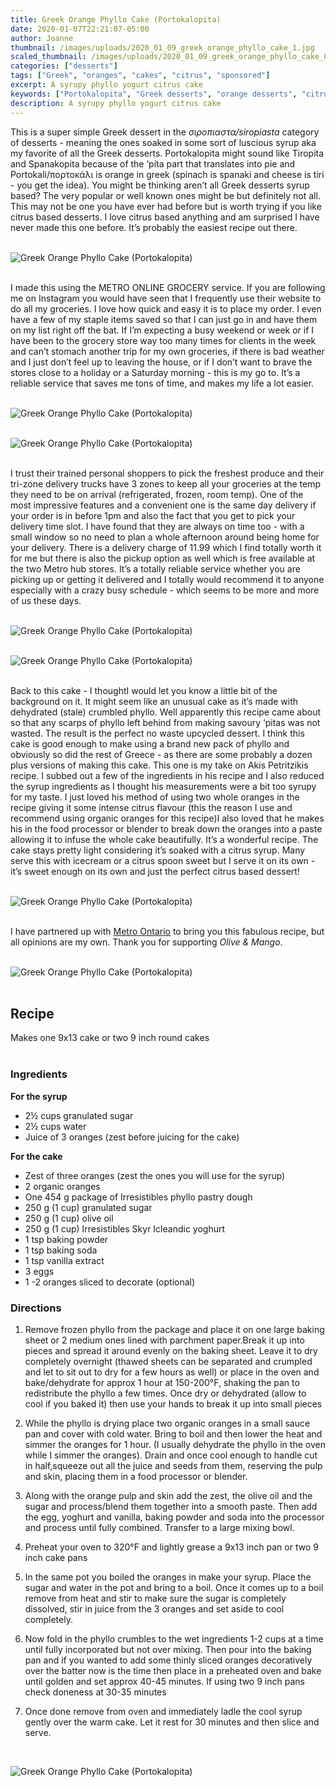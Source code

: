 ```yaml
---
title: Greek Orange Phyllo Cake (Portokalopita)
date: 2020-01-07T22:21:07-05:00
author: Joanne
thumbnail: /images/uploads/2020_01_09_greek_orange_phyllo_cake_1.jpg
scaled_thumbnail: /images/uploads/2020_01_09_greek_orange_phyllo_cake_0.jpg
categories: ["desserts"]
tags: ["Greek", "oranges", "cakes", "citrus", "sponsored"]
excerpt: A syrupy phyllo yogurt citrus cake
keywords: ["Portokalopita", "Greek desserts", "orange desserts", "citrus desserts"]
description: A syrupy phyllo yogurt citrus cake  
---
```


This is a super simple Greek dessert in the _σιροπιαστα/siropiasta_ category of desserts - meaning the ones soaked in some sort of luscious syrup aka my favorite of all the Greek desserts. Portokalopita might sound like Tiropita and Spanakopita because of the ‘pita part that translates into pie and Portokali/πορτοκάλι is orange in greek (spinach is spanaki and cheese is tiri - you get the idea). You might be thinking aren’t all Greek desserts syrup based? The very popular or well known ones might be but definitely not all. This may not be one you have ever had before but is worth trying if you like citrus based desserts. I love citrus based anything and am surprised I have never made this one before. It’s probably the easiest recipe out there.
</br>
</br>

![Greek Orange Phyllo Cake (Portokalopita)](/images/uploads/2020_01_09_greek_orange_phyllo_cake_2.jpg)
</br>
</br>

I made this using the METRO ONLINE GROCERY service. If you are following me on Instagram you would have seen that I frequently use their website to do all my groceries. I love how quick and easy it is to place my order. I even have a few of my staple items saved so that I can just go in and have them on my list right off the bat. If I’m expecting a busy weekend or week or if I have been to the grocery store way too many times for clients in the week and can’t stomach another trip for my own groceries, if there is bad weather and I just don’t feel up to leaving the house, or if I don’t want to brave the stores close to a holiday or a Saturday morning - this is my go to. It’s a reliable service that saves me tons of time, and makes my life a lot easier.
</br>
</br>

![Greek Orange Phyllo Cake (Portokalopita)](/images/uploads/2020_01_09_greek_orange_phyllo_cake_3.jpg)
</br>
</br>

![Greek Orange Phyllo Cake (Portokalopita)](/images/uploads/2020_01_09_greek_orange_phyllo_cake_4.jpg)
</br>
</br>

I trust their trained personal shoppers to pick the freshest produce and their tri-zone delivery trucks have 3 zones to keep all your groceries at the temp they need to be on arrival (refrigerated, frozen, room temp). One of the most impressive features and a convenient one is the same day delivery if your order is in before 1pm and also the fact that you get to pick your delivery time slot. I have found that they are always on time too - with a small window so no need to plan a whole afternoon around being home for your delivery. There is a delivery charge of 11.99 which I find totally worth it for me but there is also the pickup option as well which is free available at the two Metro hub stores. It’s a totally reliable service whether you are picking up or getting it delivered and I totally would recommend it to anyone especially with a crazy busy schedule - which seems to be more and more of us these days.
</br>
</br>

![Greek Orange Phyllo Cake (Portokalopita)](/images/uploads/2020_01_09_greek_orange_phyllo_cake_5.jpg)
</br>
</br>

![Greek Orange Phyllo Cake (Portokalopita)](/images/uploads/2020_01_09_greek_orange_phyllo_cake_6.jpg)
</br>
</br>

Back to this cake - I thoughtI would let you know a little bit of the background on it. It might seem like an unusual cake as it’s made with dehydrated (stale) crumbled phyllo. Well apparently this recipe came about so that any scarps of phyllo left behind from making savoury ‘pitas was not wasted. The result is the perfect no waste upcycled dessert. I think this cake is good enough to make using a brand new pack of phyllo and obviously so did the rest of Greece - as there are some probably a dozen plus versions of making this cake. This one is my take on Akis Petritzikis recipe. I subbed out a few of the ingredients in his recipe and I also reduced the syrup ingredients as I thought his measurements were a bit too syrupy for my taste. I just loved his method of using two whole oranges in the recipe giving it some intense citrus flavour (this the reason I use and recommend using organic oranges for this recipe)I also loved that he makes his in the food processor or blender to break down the oranges into a paste allowing it to infuse the whole cake beautifully. It’s a wonderful recipe. The cake stays pretty light considering it’s soaked with a citrus syrup. Many serve this with icecream or a citrus spoon sweet but I serve it on its own - it’s sweet enough on its own and just the perfect citrus based dessert!
</br>
</br>

![Greek Orange Phyllo Cake (Portokalopita)](/images/uploads/2020_01_09_greek_orange_phyllo_cake_7.jpg)
</br>
</br>

I have partnered up with <span class="highlight"><a rel="nofollow" href="https://www.metro.ca">Metro Ontario</a></span> to bring you this fabulous recipe, but all opinions are my own. Thank you for supporting _Olive & Mango_.
</br>
</br>

![Greek Orange Phyllo Cake (Portokalopita)](/images/uploads/2020_01_09_greek_orange_phyllo_cake_8.jpg)
</br>
</br>

## Recipe
Makes one 9x13 cake or two 9 inch round cakes  
</br>

### Ingredients  
 
__For the syrup__
 
* <span itemprop="ingredients">2&frac12; cups granulated sugar</span>
* <span itemprop="ingredients">2&frac12; cups water</span>
* <span itemprop="ingredients">Juice of 3 oranges (zest before juicing for the cake)</span>

__For the cake__
 
* <span itemprop="ingredients">Zest of three oranges (zest the ones you will use for the syrup)</span>
* <span itemprop="ingredients">2 organic oranges</span>
* <span itemprop="ingredients">One 454 g package of Irresistibles phyllo pastry dough  </span>
* <span itemprop="ingredients">250 g (1 cup) granulated sugar</span>
* <span itemprop="ingredients">250 g (1 cup) olive oil  </span>
* <span itemprop="ingredients">250 g (1 cup) Irresistibles Skyr Icleandic yoghurt  </span>
* <span itemprop="ingredients">1 tsp baking powder</span>
* <span itemprop="ingredients">1 tsp baking soda</span>
* <span itemprop="ingredients">1 tsp vanilla extract  </span>
* <span itemprop="ingredients">3 eggs</span>
* <span itemprop="ingredients">1 -2 oranges sliced to decorate (optional)  </span>
 
### Directions  
 
1. Remove frozen phyllo from the package and place it on one large baking sheet or 2 medium ones lined with parchment paper.Break it up into pieces and spread it around evenly on the baking sheet. Leave it to dry completely overnight (thawed sheets can be separated and crumpled and let to sit out to dry for a few hours as well) or place in the oven and bake/dehydrate for approx 1 hour at 150-200°F, shaking the pan to redistribute the phyllo a few times. Once dry or dehydrated (allow to cool if you baked it) then use your hands to break it up into small pieces
 
1. While the phyllo is drying place two organic oranges in a small sauce pan and cover with cold water. Bring to boil and then lower the heat and simmer the oranges for 1 hour. (I usually dehydrate the phyllo in the oven while I simmer the oranges). Drain and once cool enough to handle cut in half,squeeze out all the juice and seeds from them, reserving the pulp and skin, placing them in a food processor or blender.  
 
1. Along with the orange pulp and skin add the zest, the olive oil and the sugar and process/blend them together into a smooth paste. Then add the egg, yoghurt and vanilla, baking powder and soda into the processor and process until fully combined. Transfer to a large mixing bowl.  
 
1. Preheat your oven to 320°F and lightly grease a 9x13 inch pan or two 9 inch cake pans  
 
1. In the same pot you boiled the oranges in make your syrup. Place the sugar and water in the pot and bring to a boil. Once it comes up to a boil remove from heat and stir to make sure the sugar is completely dissolved, stir in juice from the 3 oranges and set aside to cool completely.  
 
1. Now fold in the phyllo crumbles to the wet ingredients 1-2 cups at a time until fully incorporated but not over mixing. Then pour into the baking pan and if you wanted to add some thinly sliced oranges decoratively over the batter now is the time then place in a preheated oven and bake until golden and set approx 40-45 minutes. If using two 9 inch pans check doneness at 30-35 minutes  
 
1. Once done remove from oven and immediately ladle the cool syrup gently over the warm cake. Let it rest for 30 minutes and then slice and serve.

</br>

![Greek Orange Phyllo Cake (Portokalopita)](/images/uploads/2020_01_09_greek_orange_phyllo_cake_9.jpg)